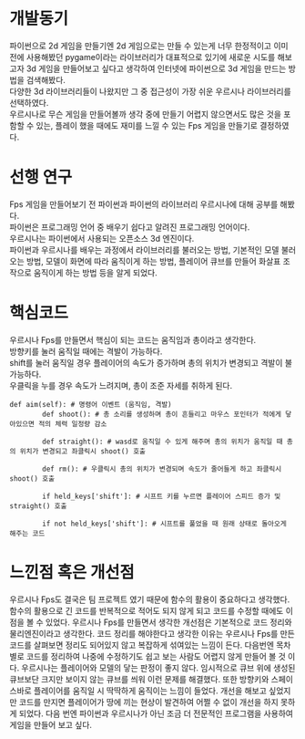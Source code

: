 # **개발동기**
파이썬으로 2d 게임을 만들기엔 2d 게임으로는 만들 수 있는게 너무 한정적이고 이미 전에 사용해봤던 pygame이라는 라이브러리가 대표적으로 있기에 새로운 시도를 해보고자 3d 게임을 만들어보고 싶다고 생각하여 인터넷에 파이썬으로 3d 게임을 만드는 방법을 검색해봤다.\
다양한 3d 라이브러리들이 나왔지만 그 중 접근성이 가장 쉬운 우르시나 라이브러리를 선택하였다.\
우르시나로 무슨 게임을 만들어볼까 생각 중에 만들기 어렵지 않으면서도 많은 것을 포함할 수 있는, 플레이 했을 때에도 재미를 느낄 수 있는 Fps 게임을 만들기로 결정하였다.

# **선행 연구**
Fps 게임을 만들어보기 전 파이썬과 파이썬의 라이브러리 우르시나에 대해 공부를 해봤다.\
파이썬은 프로그래밍 언어 중 배우기 쉽다고 알려진 프로그래밍 언어이다.\
우르시나는 파이썬에서 사용되는 오픈소스 3d 엔진이다.\
파이썬과 우르시나를 배우는 과정에서 라이브러리를 불러오는 방법, 기본적인 모델 불러오는 방법, 모델이 화면에 따라 움직이게 하는 방법, 플레이어 큐브를 만들어 화살표 조작으로 움직이게 하는 방법 등을 알게 되었다.

# **핵심코드**
우르시나 Fps를 만들면서 핵심이 되는 코드는 움직임과 총이라고 생각한다.\
방향키를 눌러 움직일 때에는 격발이 가능하다.\
shift를 눌러 움직일 경우 플레이어의 속도가 증가하며 총의 위치가 변경되고 격발이 불가능하다.\
우클릭을 누를 경우 속도가 느려지며, 총이 조준 자세를 취하게 된다.
```
def aim(self): # 명령어 이벤트 (움직임, 격발)
        def shoot(): # 총 소리를 생성하며 총이 흔들리고 마우스 포인터가 적에게 닿아있으면 적의 체력 일정량 감소

        def straight(): # wasd로 움직일 수 있게 해주며 총의 위치가 움직일 때 총의 위치가 변경되고 좌클릭시 shoot() 호출

        def rm(): # 우클릭시 총의 위치가 변경되며 속도가 줄어들게 하고 좌클릭시 shoot() 호출

        if held_keys['shift']: # 시프트 키를 누르면 플레이어 스피드 증가 및 straight() 호출

        if not held_keys['shift']: # 시프트를 풀었을 때 원래 상태로 돌아오게 해주는 코드
```
# **느낀점 혹은 개선점**
우르시나 Fps도 결국은 팀 프로젝트 였기 때문에 함수의 활용이 중요하다고 생각했다. 함수의 활용으로 긴 코드를 반복적으로 적어도 되지 않게 되고 코드를 수정할 때에도 이점을 볼 수 있었다.
우르시나 Fps를 만들면서 생각한 개선점은 기본적으로 코드 정리와 물리엔진이라고 생각한다. 
코드 정리를 해야한다고 생각한 이유는 우르시나 Fps를 만든 코드를 살펴보면 정리도 되어있지 않고 복잡하게 섞여있는 느낌이 든다. 다음번엔 목차별로 코드를 정리하여 나중에 수정하기도 쉽고 보는 사람도 어렵지 않게 만들어 볼 것 이다.
우르시나는 플레이어와 모델의 닿는 판정이 좋지 않다. 임시적으로 큐브 위에 생성된 큐브보단 크지만 보이지 않는 큐브를 씌워 이런 문제를 해결했다. 
또한 방향키와 스페이스바로 플레이어를 움직일 시 딱딱하게 움직이는 느낌이 들었다. 개선을 해보고 싶었지만 코드를 만지면 플레이어가 땅에 끼는 현상이 발견하여 어쩔 수 없이 개선을 하지 못하게 되었다. 
다음 번엔 파이썬과 우르시나가 아닌 조금 더 전문적인 프로그램을 사용하여 게임을 만들어 보고 싶다.